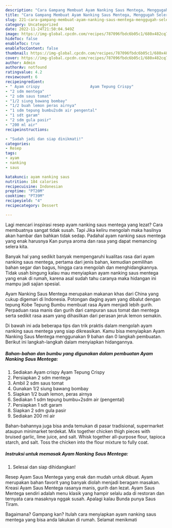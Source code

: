 ```yaml
---
description: "Cara Gampang Membuat Ayam Nanking Saus Mentega, Menggugah Selera"
title: "Cara Gampang Membuat Ayam Nanking Saus Mentega, Menggugah Selera"
slug: 221-cara-gampang-membuat-ayam-nanking-saus-mentega-menggugah-selera
category: Uncategorized
date: 2022-11-24T21:50:04.949Z
image: https://img-global.cpcdn.com/recipes/787096fbdc6b05c1/680x482cq70/ayam-nanking-saus-mentega-foto-resep-utama.jpg
hideToc: false
enableToc: true
enableTocContent: false
thumbnail: https://img-global.cpcdn.com/recipes/787096fbdc6b05c1/680x482cq70/ayam-nanking-saus-mentega-foto-resep-utama.jpg
cover: https://img-global.cpcdn.com/recipes/787096fbdc6b05c1/680x482cq70/ayam-nanking-saus-mentega-foto-resep-utama.jpg
author: Admin
authorAv: notfound
ratingvalue: 4.2
reviewcount: 6
recipeingredient:
- " Ayam crispy                      Ayam Tepung Crispy"
- "2 sdm mentega"
- "2 sdm saus tomat"
- "1/2 siung bawang bombay"
- "1/2 buah lemon peras airnya"
- "1 sdm tepung bumbu2sdm air pengental"
- "1 sdt garam"
- "2 sdm gula pasir"
- "200 ml air"
recipeinstructions:

- "Sudah jadi dan siap dinikmati!"
categories:
- Resep
tags:
- ayam
- nanking
- saus

katakunci: ayam nanking saus 
nutrition: 184 calories
recipecuisine: Indonesian
preptime: "PT20M"
cooktime: "PT39M"
recipeyield: "4"
recipecategory: Dessert

---
```



Lagi mencari inspirasi resep ayam nanking saus mentega yang lezat? Cara membuatnya sangat tidak susah. Tapi Jika keliru mengolah maka hasilnya akan hambar dan bahkan tidak sedap. Padahal ayam nanking saus mentega yang enak harusnya Kan punya aroma dan rasa yang dapat memancing selera kita.


Banyak hal yang sedikit banyak mempengaruhi kualitas rasa dari ayam nanking saus mentega, pertama dari jenis bahan, kemudian pemilihan bahan segar dan bagus, hingga cara mengolah dan menghidangkannya. Tidak usah bingung kalau mau menyiapkan ayam nanking saus mentega yang enak di rumah, karena asal sudah tahu caranya maka hidangan ini mampu jadi sajian spesial.

Ayam Nanking Saus Mentega merupakan makanan khas dari China yang cukup digemari di Indonesia. Potongan daging ayam yang dibalut dengan tepung Kobe Tepung Bumbu membuat rasa Ayam menjadi lebih gurih. Perpaduan rasa manis dan gurih dari campuran saus tomat dan mentega serta sedikit rasa asam yang dihasilkan dari perasan jeruk lemon semakin.


Di bawah ini ada beberapa tips dan trik praktis dalam mengolah ayam nanking saus mentega yang siap dikreasikan. Kamu bisa menyiapkan Ayam Nanking Saus Mentega menggunakan 9 bahan dan 0 langkah pembuatan. Berikut ini langkah-langkah dalam menyiapkan hidangannya.

<!--inarticleads1-->

##### Bahan-bahan dan bumbu yang digunakan dalam pembuatan Ayam Nanking Saus Mentega:

1. Sediakan  Ayam crispy                      Ayam Tepung Crispy
1. Persiapkan 2 sdm mentega
1. Ambil 2 sdm saus tomat
1. Gunakan 1/2 siung bawang bombay
1. Siapkan 1/2 buah lemon, peras airnya
1. Sediakan 1 sdm tepung bumbu+2sdm air (pengental)
1. Persiapkan 1 sdt garam
1. Siapkan 2 sdm gula pasir
1. Sediakan 200 ml air


Bahan-bahannya juga bisa anda temukan di pasar tradisional, supermarket ataupun minimarket terdekat. Mix together chicken thigh pieces with bruised garlic, lime juice, and salt. Whisk together all-purpose flour, tapioca starch, and salt. Toss the chicken into the flour mixture to fully coat. 

<!--inarticleads2-->

##### Instruksi untuk memasak Ayam Nanking Saus Mentega:


1. Selesai dan siap dihidangkan!

Resep Ayam Saus Mentega yang enak dan mudah untuk dibuat. Ayam merupakan bahan favorit yang banyak diolah menjadi beragam masakan. Kreasi Ayam Saus Mentega rasanya manis, gurih dan lezat. Ayam Saus Mentega sendiri adalah menu klasik yang hampir selalu ada di restoran dan ternyata cara masaknya nggak susah. Apalagi kalau Bunda punya Saus Tiram. 

Bagaimana? Gampang kan? Itulah cara menyiapkan ayam nanking saus mentega yang bisa anda lakukan di rumah. Selamat menikmati
